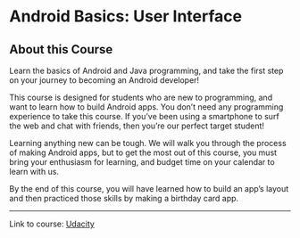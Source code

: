 # Android Basics: User Interface
## About this Course
Learn the basics of Android and Java programming, and take the first step on your journey to becoming an Android developer!

This course is designed for students who are new to programming, and want to learn how to build Android apps. You don’t need any programming experience to take this course. If you’ve been using a smartphone to surf the web and chat with friends, then you’re our perfect target student!

Learning anything new can be tough. We will walk you through the process of making Android apps, but to get the most out of this course, you must bring your enthusiasm for learning, and budget time on your calendar to learn with us.

By the end of this course, you will have learned how to build an app’s layout and then practiced those skills by making a birthday card app.
___
Link to course: [Udacity](https://www.udacity.com/course/android-basics-user-interface--ud834)